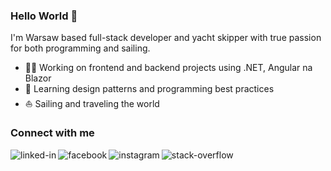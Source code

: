 ### Hello World 👋
I'm Warsaw based full-stack developer and yacht skipper with true passion for both programming and sailing.

- 👨‍💻 Working on frontend and backend projects using .NET, Angular na Blazor
- 🌱 Learning design patterns and programming best practices
- ⛵ Sailing and traveling the world


### Connect with me
[<img align="left" alt="linked-in" src="https://img.shields.io/badge/linkedin-%230077B5.svg?&style=for-the-badge&logo=linkedin&logoColor=white" />](https://www.linkedin.com/in/cabala-nikodem/)[<img align="left" alt="facebook" src="https://img.shields.io/badge/facebook-%231877F2.svg?&style=for-the-badge&logo=facebook&logoColor=white" />](https://www.facebook.com/nikodem.cabala1)[<img align="left" alt="instagram" src="https://img.shields.io/badge/Instagram-E4405F?&style=for-the-badge&logo=instagram&logoColor=white" />](https://www.instagram.com/nikodemcabala/)[<img align="left" alt="stack-overflow" src="https://img.shields.io/badge/stack%20overflow-FE7A16?logo=stack-overflow&logoColor=white&style=for-the-badge" />](https://stackoverflow.com/users/10888402/nikodem-cabala)<br>
